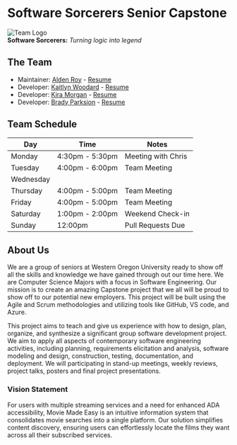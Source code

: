 # Software Sorcerers Senior Capstone
![Team Logo](https://github.com/aldenroy/Software_Sorcerers_Capstone/blob/main/Team_Info/team_logo.png?raw=true) \
**Software Sorcerers:** *Turning logic into legend*

## The Team
- Maintainer: [Alden Roy](https://github.com/aldenroy) - [Resume](https://github.com/aldenroy/Software_Sorcerers_Capstone/blob/main/Team_Info/Resumes/alden_resume_1_10.pdf)
- Developer: [Kaitlyn Woodard](https://github.com/Kait12woodard) - [Resume](https://github.com/aldenroy/Software_Sorcerers_Capstone/blob/main/Team_Info/Resumes/CS461KaitlynResume.pdf)
- Developer: [Kira Morgan](https://github.com/kiraryder) - [Resume](https://github.com/aldenroy/Software_Sorcerers_Capstone/blob/main/Team_Info/Resumes/Kira_Resume.pdf)
- Developer: [Brady Parksion](https://github.com/Scriblezz) - [Resume](https://github.com/aldenroy/Software_Sorcerers_Capstone/blob/main/Team_Info/Resumes/Brady_s_Resume.pdf)

## Team Schedule
| Day | Time | Notes |
| --- | ---- | ----- |
| Monday | 4:30pm - 5:30pm | Meeting with Chris |
| Tuesday | 4:00pm - 6:00pm | Team Meeting |
| Wednesday | | |
| Thursday | 4:00pm - 5:00pm | Team Meeting |
| Friday | 4:00pm - 5:00pm | Team Meeting |
| Saturday | 1:00pm - 2:00pm | Weekend Check-in |
| Sunday | 12:00pm | Pull Requests Due |

## About Us

We are a group of seniors at Western Oregon University ready to show off all the skills and knowledge we have gained through out our time here. We are Computer Science Majors with a focus in Software Engineering. Our mission is to create an amazing Capstone project that we all will be proud to show off to our potential new employers. This project will be built using the Agile and Scrum methodologies and utilizing tools like GitHub, VS code, and Azure.

This project aims to teach and give us experience with how to design, plan, organize, and synthesize a significant group software development project. We aim to apply all aspects of contemporary software engineering activities, including planning, requirements elicitation and analysis, software modeling and design, construction, testing, documentation, and deployment. We will participating in stand-up meetings, weekly reviews, project talks, posters and final project presentations.

### Vision Statement

For users with multiple streaming services and a need for enhanced ADA accessibility, Movie Made Easy is an intuitive information system that consolidates movie searches into a single platform. Our solution simplifies content discovery, ensuring users can effortlessly locate the films they want across all their subscribed services.